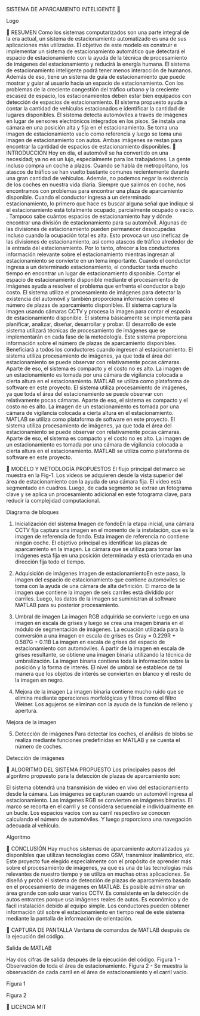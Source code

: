 SISTEMA DE APARCAMIENTO INTELIGENTE 🚗

Logo


📕 RESUMEN
Como los sistemas computarizados son una parte integral de la era actual, un sistema de estacionamiento automatizado es una de sus aplicaciones más utilizadas. El objetivo de este modelo es construir e implementar un sistema de estacionamiento automático que detectará el espacio de estacionamiento con la ayuda de la técnica de procesamiento de imágenes del estacionamiento y reducirá la energía humana. El sistema de estacionamiento inteligente podrá tener menos interacción de humanos. Además de eso, tiene un sistema de guía de estacionamiento que puede mostrar y guiar al usuario hacia un espacio de estacionamiento. Con los problemas de la creciente congestión del tráfico urbano y la creciente escasez de espacio, los estacionamientos deben estar bien equipados con detección de espacios de estacionamiento. El sistema propuesto ayuda a contar la cantidad de vehículos estacionados e identificar la cantidad de lugares disponibles. El sistema detecta automóviles a través de imágenes en lugar de sensores electrónicos integrados en los pisos. Se instala una cámara en una posición alta y fija en el estacionamiento. Se toma una imagen de estacionamiento vacío como referencia y luego se toma una imagen de estacionamiento con autos. Ambas imágenes se restan para encontrar la cantidad de espacios de estacionamiento disponibles.
📜 INTRODUCCIÓN
Hoy en día, el automóvil se ha convertido en una necesidad; ya no es un lujo, especialmente para los trabajadores. La gente incluso compra un coche a plazos. Cuando se habla de metropolitano, los atascos de tráfico se han vuelto bastante comunes recientemente durante una gran cantidad de vehículos. Además, no podemos negar la existencia de los coches en nuestra vida diaria. Siempre que salimos en coche, nos encontramos con problemas para encontrar una plaza de aparcamiento disponible. Cuando el conductor ingresa a un determinado estacionamiento, lo primero que hace es buscar alguna señal que indique si el estacionamiento está totalmente ocupado, parcialmente ocupado o vacío. . Tampoco sabe cuántos espacios de estacionamiento hay y dónde encontrar una división de estacionamiento para su automóvil. Algunas de las divisiones de estacionamiento pueden permanecer desocupadas incluso cuando la ocupación total es alta. Esto provoca un uso ineficaz de las divisiones de estacionamiento, así como atascos de tráfico alrededor de la entrada del estacionamiento. Por lo tanto, ofrecer a los conductores información relevante sobre el estacionamiento mientras ingresan al estacionamiento se convierte en un tema importante. Cuando el conductor ingresa a un determinado estacionamiento, el conductor tarda mucho tiempo en encontrar un lugar de estacionamiento disponible. Contar el espacio de estacionamiento disponible mediante el procesamiento de imágenes ayuda a resolver el problema que enfrenta el conductor a bajo costo. El sistema utiliza el procesamiento de imágenes para detectar la existencia del automóvil y también proporciona información como el número de plazas de aparcamiento disponibles. El sistema captura la imagen usando cámaras CCTV y procesa la imagen para contar el espacio de estacionamiento disponible. El sistema básicamente se implementa para planificar, analizar, diseñar, desarrollar y probar. El desarrollo de este sistema utilizará técnicas de procesamiento de imágenes que se implementarán en cada fase de la metodología. Este sistema proporciona información sobre el número de plazas de aparcamiento disponibles. Beneficiará a todos los conductores cuando ingresen al estacionamiento. El sistema utiliza procesamiento de imágenes, ya que toda el área del estacionamiento se puede observar con relativamente pocas cámaras. Aparte de eso, el sistema es compacto y el costo no es alto. La imagen de un estacionamiento es tomada por una cámara de vigilancia colocada a cierta altura en el estacionamiento. MATLAB se utiliza como plataforma de software en este proyecto. El sistema utiliza procesamiento de imágenes, ya que toda el área del estacionamiento se puede observar con relativamente pocas cámaras. Aparte de eso, el sistema es compacto y el costo no es alto. La imagen de un estacionamiento es tomada por una cámara de vigilancia colocada a cierta altura en el estacionamiento. MATLAB se utiliza como plataforma de software en este proyecto. El sistema utiliza procesamiento de imágenes, ya que toda el área del estacionamiento se puede observar con relativamente pocas cámaras. Aparte de eso, el sistema es compacto y el costo no es alto. La imagen de un estacionamiento es tomada por una cámara de vigilancia colocada a cierta altura en el estacionamiento. MATLAB se utiliza como plataforma de software en este proyecto.


📃 MODELO Y METODLOGÍA PROPUESTOS
El flujo principal del marco se muestra en la Fig-1. Los videos se adquieren desde la vista superior del área de estacionamiento con la ayuda de una cámara fija. El video está segmentado en cuadros. Luego, de cada segmento se extrae un fotograma clave y se aplica un procesamiento adicional en este fotograma clave, para reducir la complejidad computacional.


Diagrama de bloques


1) Inicialización del sistema
Imagen de fondoEn la etapa inicial, una cámara CCTV fija captura una imagen en el momento de la instalación, que es la imagen de referencia de fondo. Esta imagen de referencia no contiene ningún coche. El objetivo principal es identificar las plazas de aparcamiento en la imagen. La cámara que se utiliza para tomar las imágenes está fija en una posición determinada y está orientada en una dirección fija todo el tiempo.


2) Adquisición de imágenes
Imagen de estacionamientoEn este paso, la imagen del espacio de estacionamiento que contiene automóviles se toma con la ayuda de una cámara de alta definición.
El marco de la imagen que contiene la imagen de seis carriles está dividido por carriles.
Luego, los datos de la imagen se suministran al software MATLAB para su posterior procesamiento.


3) Umbral de imagen
La imagen RGB adquirida se convierte luego en una imagen en escala de grises y luego se crea una imagen binaria en el módulo de segmentación de imágenes. La ecuación utilizada para la conversión a una imagen en escala de
grises es Gray = 0.229R + 0.587G + 0.11B
La imagen en escala de grises del espacio de estacionamiento con automóviles. A partir de la imagen en escala de grises resultante, se obtiene una imagen binaria utilizando la técnica de umbralización. La imagen binaria contiene toda la información sobre la posición y la forma de interés. El nivel de umbral se establece de tal manera que los objetos de interés se convierten en blanco y el resto de la imagen en negro.


4) Mejora de la imagen
La imagen binaria contiene mucho ruido que se elimina mediante operaciones morfológicas y filtros como el filtro Weiner. Los agujeros se eliminan con la ayuda de la función de relleno y apertura.


Mejora de la imagen


5) Detección de imágenes
Para detectar los coches, el análisis de blobs se realiza mediante funciones predefinidas en MATLAB y se cuenta el número de coches.


Detección de imágenes


📄 ALGORITMO DEL SISTEMA PROPUESTO
Los principales pasos del algoritmo propuesto para la detección de plazas de aparcamiento son:

El sistema obtendrá una transmisión de video en vivo del estacionamiento desde la cámara.
Las imágenes se capturan cuando un automóvil ingresa al estacionamiento.
Las imágenes RGB se convierten en imágenes binarias.
El marco se recorta en el carril y se considera secuencial e individualmente en un bucle.
Los espacios vacíos con su carril respectivo se conocen calculando el número de automóviles.
Y luego proporciona una navegación adecuada al vehículo.

Algoritmo


📑 CONCLUSIÓN
Hay muchos sistemas de aparcamiento automatizados ya disponibles que utilizan tecnologías como GSM, transmisor inalámbrico, etc. Este proyecto fue elegido especialmente con el propósito de aprender más sobre el procesamiento de imágenes, ya que es una de las tecnologías más relevantes de nuestro tiempo y se utiliza en muchas otras aplicaciones. Se diseñó y probó el sistema de detección de plazas de aparcamiento basado en el procesamiento de imágenes en MATLAB. Es posible administrar un área grande con solo usar varios CCTV. Es consistente en la detección de autos entrantes porque usa imágenes reales de autos. Es económico y de fácil instalación debido al equipo simple. Los conductores pueden obtener información útil sobre el estacionamiento en tiempo real de este sistema mediante la pantalla de información de orientación.


📸 CAPTURA DE PANTALLA
Ventana de comandos de MATLAB después de la ejecución del código.


Salida de MATLAB


Hay dos cifras de salida después de la ejecución del código.
Figura 1 - Observación de toda el área de estacionamiento.
Figura 2 - Se muestra la observación de cada carril en el área de estacionamiento y el carril vacío.


Figura 1


Figura 2


📜 LICENCIA
MIT
